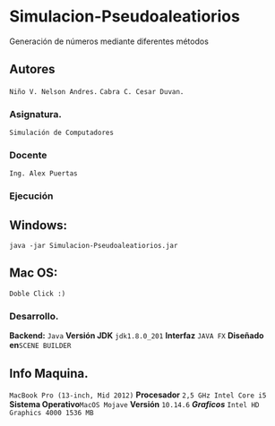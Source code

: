 # Simulacion-Pseudoaleatiorios
Generación de números mediante diferentes métodos 

## Autores
``Niño V. Nelson Andres.``
```Cabra C. Cesar Duvan.```


### Asignatura.
``Simulación de Computadores``

### Docente
``Ing. Alex Puertas``

### Ejecución
## Windows: 
``java -jar Simulacion-Pseudoaleatiorios.jar``

## Mac OS:
``Doble Click :)``

### Desarrollo.
**Backend:** `Java`
**Versión JDK** `jdk1.8.0_201`
**Interfaz** `JAVA FX` 
**Diseñado en**``SCENE BUILDER``

## Info Maquina.
```MacBook Pro (13-inch, Mid 2012)```
**Procesador** ``2,5 GHz Intel Core i5``
**Sistema Operativo**``MacOS Mojave`` **Versión** ```10.14.6```
***Graficos*** ``Intel HD Graphics 4000 1536 MB``
